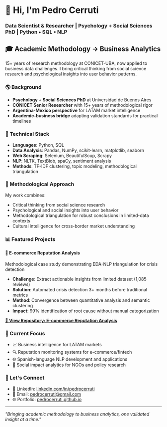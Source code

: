 # 👋 Hi, I'm Pedro Cerruti
### Data Scientist & Researcher | Psychology + Social Sciences PhD | Python • SQL • NLP

## 🎓 Academic Methodology → Business Analytics

15+ years of research methodology at CONICET-UBA, now applied to business data challenges. I bring critical thinking from social science research and psychological insights into user behavior patterns.

### 🌎 Background
- **Psychology + Social Sciences PhD** at Universidad de Buenos Aires
- **CONICET Senior Researcher** with 15+ years of methodological rigor
- **Argentina-Mexico perspective** for LATAM market intelligence
- **Academic-business bridge** adapting validation standards for practical timelines

### 🔧 Technical Stack
- **Languages**: Python, SQL
- **Data Analysis**: Pandas, NumPy, scikit-learn, matplotlib, seaborn
- **Web Scraping**: Selenium, BeautifulSoup, Scrapy
- **NLP**: NLTK, TextBlob, spaCy, sentiment analysis
- **Methods**: TF-IDF clustering, topic modeling, methodological triangulation

### 🔬 Methodological Approach
My work combines:
- Critical thinking from social science research
- Psychological and social insights into user behavior
- Methodological triangulation for robust conclusions in limited-data contexts
- Cultural intelligence for cross-border market understanding

### 📊 Featured Projects

#### 🛒 E-commerce Reputation Analysis
Methodological case study demonstrating EDA-NLP triangulation for crisis detection
- **Challenge**: Extract actionable insights from limited dataset (1,085 reviews)
- **Solution**: Automated crisis detection 3+ months before traditional metrics
- **Method**: Convergence between quantitative analysis and semantic clustering
- **Impact**: 99% identification of root cause without manual categorization

**[🔗 View Repository: E-commerce Reputation Analysis](https://github.com/PedroCerruti/analisis-reputacional-smartphones)**

### 🎯 Current Focus
- 📈 Business intelligence for LATAM markets
- 🔍 Reputation monitoring systems for e-commerce/fintech
- 🌐 Spanish-language NLP development and applications
- 🤝 Social impact analytics for NGOs and policy research

### 🤝 Let's Connect
- 💼 LinkedIn: [linkedin.com/in/pedrocerruti](https://www.linkedin.com/in/pedrocerruti)
- 📧 Email: pedrocerruti@gmail.com
- 🌐 Portfolio: [pedrocerruti.github.io](https://pedrocerruti.github.io)

---

*"Bringing academic methodology to business analytics, one validated insight at a time."*
